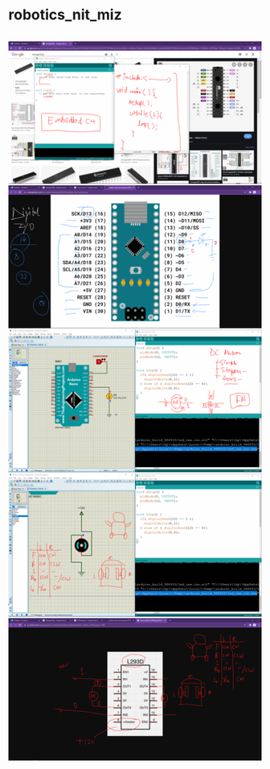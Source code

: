 # robotics_nit_miz
<br>
<img src="Screenshot[1]-01.png"><br>
<img src="Screenshot[3]-01.png"><br>
<img src="Screenshot[5]-01.png"><br>
<img src="Screenshot[6]-01.png"><br>
<img src="Screenshot[7]-01.png"><br>
